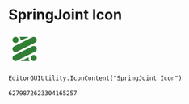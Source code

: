 # SpringJoint Icon
![](/img/SpringJoint%20Icon.png)

``` CSharp
EditorGUIUtility.IconContent("SpringJoint Icon")
```
```
6279872623304165257
```
